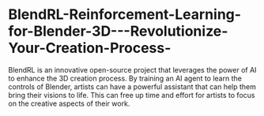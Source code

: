 # BlendRL-Reinforcement-Learning-for-Blender-3D---Revolutionize-Your-Creation-Process-
BlendRL is an innovative open-source project that leverages the power of AI to enhance the 3D creation process. By training an AI agent to learn the controls of Blender, artists can have a powerful assistant that can help them bring their visions to life. This can free up time and effort for artists to focus on the creative aspects of their work.
